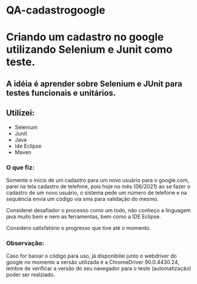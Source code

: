 # QA-cadastrogoogle
# Criando um cadastro no google utilizando Selenium e Junit como teste.

## A idéia é aprender sobre Selenium e JUnit para testes funcionais e unitários.

## Utilizei:

* Selenium
* Junit
* Java
* Ide Eclipse
* Maven


### O que fiz:

Somente o início de um cadastro para um novo usuário para o google.com, parei na tela cadastro de telefone, pois hoje no mẽs (06/2021) ao
se fazer o cadastro de um novo usuário, o sistema pede um número de telefone e na sequência envia um código via sms para 
validação do mesmo.

Considerei desafiador o processo como um todo, não conheço a linguagem java muito bem e nem as ferramentas, bem como a IDE Eclipse.

Considero satisfatório o progresso que tive até o momento.

### Observação:
Caso for baixar o código para uso, já disponibilei junto o webdriver do google no momento a versão utilizada é a ChromeDriver 90.0.4430.24, lembre de verificar a versão do seu navegador para o teste (automatização) poder ser realziado.
